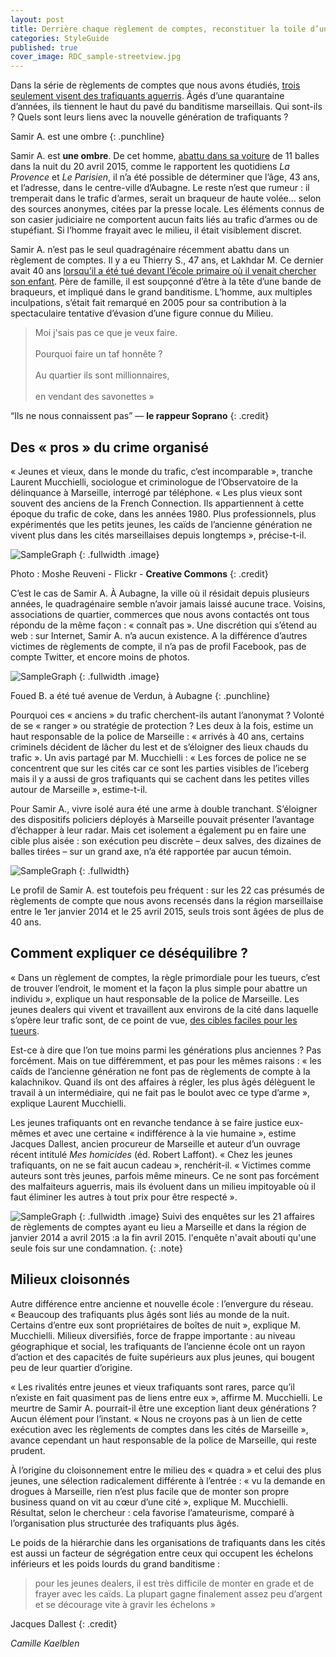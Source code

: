 ```yaml
---
layout: post
title: Derrière chaque règlement de comptes, reconstituer la toile d’un réseau
categories: StyleGuide
published: true
cover_image: RDC_sample-streetview.jpg
---
```


Dans la série de règlements de comptes que nous avons étudiés, [trois seulement visent des trafiquants aguerris](https://reglementsdecomptes.wordpress.com/?p=142). Âgés d’une quarantaine d’années, ils tiennent le haut du pavé du banditisme marseillais. Qui sont-ils ? Quels sont leurs liens avec la nouvelle génération de trafiquants ?

Samir A. est une ombre
{: .punchline}

Samir A. est **une ombre**. De cet homme, [abattu dans sa voiture](http://www.laprovence.com/article/actualites/3372476/aubagne-un-homme-crible-de-balles-dans-sa-voiture.html) de 11 balles dans la nuit du 20 avril 2015, comme le rapportent les quotidiens _La Provence_ et _Le Parisien_, il n’a été possible de déterminer que l’âge, 43 ans, et l’adresse, dans le centre-ville d’Aubagne. Le reste n’est que rumeur : il tremperait dans le trafic d’armes, serait un braqueur de haute volée… selon des sources anonymes, citées par la presse locale. Les éléments connus de son casier judiciaire ne comportent aucun faits liés au trafic d’armes ou de stupéfiant. Si l’homme frayait avec le milieu, il était visiblement discret.

Samir A. n’est pas le seul quadragénaire récemment abattu dans un règlement de comptes. Il y a eu Thierry S., 47 ans, et Lakhdar M. Ce dernier avait 40 ans [lorsqu’il a été tué devant l’école primaire où il venait chercher son enfant](https://reglementsdecomptes.wordpress.com/?p=54). Père de famille, il est soupçonné d’être à la tête d’une bande de braqueurs, et impliqué dans le grand banditisme. L’homme, aux multiples inculpations, s’était fait remarqué en 2005 pour sa contribution à la spectaculaire tentative d’évasion d’une figure connue du Milieu.

>Moi j'sais pas ce que je veux faire.<br /><br />
Pourquoi faire un taf honnête ?<br /><br />
Au quartier ils sont millionnaires, <br /><br />
en vendant des savonettes »

“Ils ne nous connaissent pas” — **le rappeur Soprano**
{: .credit}

Des « pros » du crime organisé
------------------------------

« Jeunes et vieux, dans le monde du trafic, c’est incomparable », tranche Laurent Mucchielli, sociologue et criminologue de l’Observatoire de la délinquance à Marseille, interrogé par téléphone. « Les plus vieux sont souvent des anciens de la <a style="cursor:help;" title="Les individus qui ont participé à l'exportation d'héroïne aux États-Unis depuis la France, dans les années 1980.">French Connection</a>. Ils appartiennent à cette époque du trafic de coke, dans les années 1980\. Plus professionnels, plus expérimentés que les petits jeunes, les caïds de l’ancienne génération ne vivent plus dans les cités marseillaises depuis longtemps », précise-t-il.


![SampleGraph]({{siteimg}}/img/RDC_sample-image.jpg) 
{: .fullwidth .image}

Photo : Moshe Reuveni - Flickr - **Creative Commons**
{: .credit}

C’est le cas de Samir A. À Aubagne, la ville où il résidait depuis plusieurs années, le quadragénaire semble n’avoir jamais laissé aucune trace. Voisins, associations de quartier, commerces que nous avons contactés ont tous répondu de la même façon : « connaît pas ». Une discrétion qui s’étend au web : sur Internet, Samir A. n’a aucun existence. A la différence d’autres victimes de règlements de compte, il n’a pas de profil Facebook, pas de compte Twitter, et encore moins de photos.

![SampleGraph]({{siteimg}}/img/RDC_sample-streetview.jpg) 
{: .fullwidth .image}

<a>Foued B.</a> a été tué avenue de Verdun, à Aubagne 
{: .punchline}


Pourquoi ces « anciens » du trafic cherchent-ils autant l’anonymat ? Volonté de se « ranger » ou stratégie de protection ? Les deux à la fois, estime un haut responsable de la police de Marseille : « arrivés à 40 ans, certains criminels décident de lâcher du lest et de s’éloigner des lieux chauds du trafic ». Un avis partagé par M. Mucchielli : « Les forces de police ne se concentrent que sur les cités car ce sont les parties visibles de l’iceberg mais il y a aussi de gros trafiquants qui se cachent dans les petites villes autour de Marseille », estime-t-il.

Pour Samir A., vivre isolé aura été une arme à double tranchant. S’éloigner des dispositifs policiers déployés à Marseille pouvait présenter l’avantage d’échapper à leur radar. Mais cet isolement a également pu en faire une cible plus aisée : son exécution peu discrète – deux salves, des dizaines de balles tirées – sur un grand axe, n’a été rapportée par aucun témoin.

![SampleGraph]({{siteimg}}/img/000_Par8272766.jpg) 
{: .fullwidth}

Le profil de Samir A. est toutefois peu fréquent : sur les 22 cas présumés de règlements de compte que nous avons recensés dans la région marseillaise entre le 1er janvier 2014 et le 25 avril 2015, seuls trois sont âgées de plus de 40 ans.

Comment expliquer ce déséquilibre ?
-----------------------------------

« Dans un règlement de comptes, la règle primordiale pour les tueurs, c’est de trouver l’endroit, le moment et la façon la plus simple pour abattre un individu », explique un haut responsable de la police de Marseille. Les jeunes dealers qui vivent et travaillent aux environs de la cité dans laquelle s’opère leur trafic sont, de ce point de vue, [des cibles faciles pour les tueurs](https://reglementsdecomptes.wordpress.com/?p=234).

Est-ce à dire que l’on tue moins parmi les générations plus anciennes ? Pas forcément. Mais on tue différemment, et pas pour les mêmes raisons : « les caïds de l’ancienne génération ne font pas de règlements de compte à la kalachnikov. Quand ils ont des affaires à régler, les plus âgés délèguent le travail à un intermédiaire, qui ne fait pas le boulot avec ce type d’arme », explique Laurent Mucchielli.

Les jeunes trafiquants ont en revanche tendance à se faire justice eux-mêmes et avec une certaine « indifférence à la vie humaine », estime Jacques Dallest, ancien procureur de Marseille et auteur d’un ouvrage récent intitulé _Mes homicides_ (éd. Robert Laffont). « Chez les jeunes trafiquants, on ne se fait aucun cadeau », renchérit-il. « Victimes comme auteurs sont très jeunes, parfois même mineurs. Ce ne sont pas forcément des malfaiteurs aguerris, mais ils évoluent dans un milieu impitoyable où il faut éliminer les autres à tout prix pour être respecté ».

![SampleGraph]({{siteimg}}/img/RDC_sample-barChart.jpg) 
{: .fullwidth .image}
Suivi des enquêtes sur les 21 affaires de règlements de comptes ayant eu lieu a Marseille et dans la région de
janvier 2014 a avril 2015 :a la fin avril 2015. l'enquête n'avait abouti qu'une seule fois sur une condamnation.
{: .note}


Milieux cloisonnés
------------------

Autre différence entre ancienne et nouvelle école : l’envergure du réseau. « Beaucoup des trafiquants plus âgés sont liés au monde de la nuit. Certains d’entre eux sont propriétaires de boîtes de nuit », explique M. Mucchielli. Milieux diversifiés, force de frappe importante : au niveau géographique et social, les trafiquants de l’ancienne école ont un rayon d’action et des capacités de fuite supérieurs aux plus jeunes, qui bougent peu de leur quartier d’origine.

« Les rivalités entre jeunes et vieux trafiquants sont rares, parce qu’il n’existe en fait quasiment pas de liens entre eux », affirme M. Mucchielli. Le meurtre de Samir A. pourrait-il être une exception liant deux générations ? Aucun élément pour l’instant. « Nous ne croyons pas à un lien de cette exécution avec les règlements de comptes dans les cités de Marseille », avance cependant un haut responsable de la police de Marseille, qui reste prudent.

À l’origine du cloisonnement entre le milieu des « quadra » et celui des plus jeunes, une sélection radicalement différente à l’entrée : « vu la demande en drogues à Marseille, rien n’est plus facile que de monter son propre business quand on vit au cœur d’une cité », explique M. Mucchielli. Résultat, selon le chercheur : cela favorise l’amateurisme, comparé à l’organisation plus structurée des trafiquants plus âgés.

Le poids de la hiérarchie dans les organisations de trafiquants dans les cités est aussi un facteur de ségrégation entre ceux qui occupent les échelons inférieurs et les poids lourds du grand banditisme : 

>pour les jeunes dealers, il est très difficile de monter en grade et de frayer avec les caïds. La plupart gagne finalement assez peu d’argent et se décourage vite à gravir les échelons »

Jacques Dallest
{: .credit}


*Camille Kaelblen*
